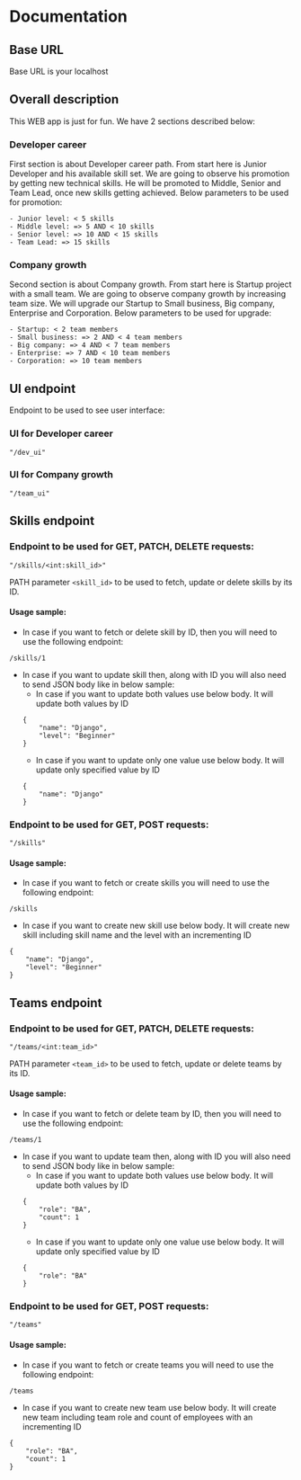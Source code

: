 # Documentation

## Base URL
Base URL is your localhost


## Overall description
This WEB app is just for fun. We have 2 sections described below:

### Developer career
First section is about Developer career path. From start here is Junior Developer and his available skill set. We are going to observe his promotion by getting new technical skills. He will be promoted to Middle, Senior and Team Lead, once new skills getting achieved. Below parameters to be used for promotion:

```
- Junior level: < 5 skills
- Middle level: => 5 AND < 10 skills
- Senior level: => 10 AND < 15 skills
- Team Lead: => 15 skills
```

### Company growth
Second section is about Company growth. From start here is Startup project with a small team. We are going to observe company growth by increasing team size. We will upgrade our Startup to Small business, Big company, Enterprise and Corporation. Below parameters to be used for upgrade:

```
- Startup: < 2 team members
- Small business: => 2 AND < 4 team members
- Big company: => 4 AND < 7 team members
- Enterprise: => 7 AND < 10 team members
- Corporation: => 10 team members
```


## UI endpoint 
Endpoint to be used to see user interface: 

### UI for Developer career

```
"/dev_ui"
```

### UI for Company growth

```
"/team_ui"
```

## Skills endpoint

### Endpoint to be used for GET, PATCH, DELETE requests: 
```
"/skills/<int:skill_id>"
```
PATH parameter `<skill_id>` to be used to fetch, update or delete skills by its ID. 
#### Usage sample:
* In case if you want to fetch or delete skill by ID, then you will need to use the following endpoint: 
```
/skills/1
```
* In case if you want to update skill then, along with ID you will also need to send JSON body like in below sample:
    * In case if you want to update both values use below body. It will update both values by ID
    ```
    {
        "name": "Django",
        "level": "Beginner"
    }
    ```
    * In case if you want to update only one value use below body. It will update only specified value by ID
    ```
    {
        "name": "Django"
    }
    ```

### Endpoint to be used for GET, POST requests: 
```
"/skills"
```
#### Usage sample:
* In case if you want to fetch or create skills you will need to use the following endpoint: 
```
/skills
```
* In case if you want to create new skill use below body. It will create new skill including skill name and the level with an incrementing ID
```
{
    "name": "Django",
    "level": "Beginner"
}
```

## Teams endpoint

### Endpoint to be used for GET, PATCH, DELETE requests: 
```
"/teams/<int:team_id>"
```
PATH parameter `<team_id>` to be used to fetch, update or delete teams by its ID. 
#### Usage sample:
* In case if you want to fetch or delete team by ID, then you will need to use the following endpoint: 
```
/teams/1
```
* In case if you want to update team then, along with ID you will also need to send JSON body like in below sample:
    * In case if you want to update both values use below body. It will update both values by ID
    ```
    {
        "role": "BA",
        "count": 1
    }
    ```
    * In case if you want to update only one value use below body. It will update only specified value by ID
    ```
    {
        "role": "BA"
    }
    ```

### Endpoint to be used for GET, POST requests: 
```
"/teams"
```
#### Usage sample:
* In case if you want to fetch or create teams you will need to use the following endpoint: 
```
/teams
```
* In case if you want to create new team use below body. It will create new team including team role and count of employees with an incrementing ID
```
{
    "role": "BA",
    "count": 1
}
``` 